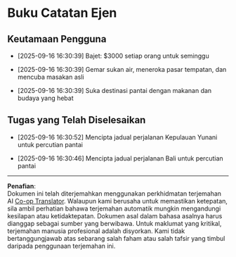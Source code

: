 <!--
CO_OP_TRANSLATOR_METADATA:
{
  "original_hash": "9e2a4a04b4686b008a7e06f916884e58",
  "translation_date": "2025-09-18T16:30:28+00:00",
  "source_file": "12-context-engineering/code_samples/vacation_agent_scratchpad.md",
  "language_code": "ms"
}
-->
# Buku Catatan Ejen

## Keutamaan Pengguna

- [2025-09-16 16:30:39] Bajet: $3000 setiap orang untuk seminggu

- [2025-09-16 16:30:39] Gemar sukan air, meneroka pasar tempatan, dan mencuba masakan asli

- [2025-09-16 16:30:39] Suka destinasi pantai dengan makanan dan budaya yang hebat

## Tugas yang Telah Diselesaikan

- [2025-09-16 16:30:52] Mencipta jadual perjalanan Kepulauan Yunani untuk percutian pantai

- [2025-09-16 16:30:46] Mencipta jadual perjalanan Bali untuk percutian pantai

---

**Penafian**:  
Dokumen ini telah diterjemahkan menggunakan perkhidmatan terjemahan AI [Co-op Translator](https://github.com/Azure/co-op-translator). Walaupun kami berusaha untuk memastikan ketepatan, sila ambil perhatian bahawa terjemahan automatik mungkin mengandungi kesilapan atau ketidaktepatan. Dokumen asal dalam bahasa asalnya harus dianggap sebagai sumber yang berwibawa. Untuk maklumat yang kritikal, terjemahan manusia profesional adalah disyorkan. Kami tidak bertanggungjawab atas sebarang salah faham atau salah tafsir yang timbul daripada penggunaan terjemahan ini.